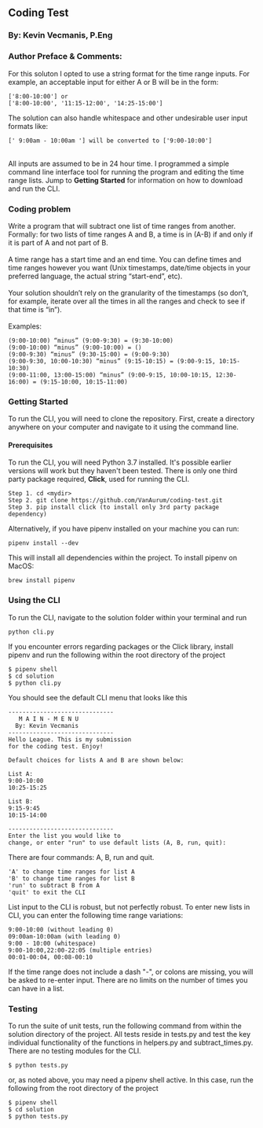 <h2>Coding Test</h2>
<h3>By: Kevin Vecmanis, P.Eng</h3>
<h3>Author Preface & Comments:</h3>
For this soluton I opted to use a string format for the time range inputs. For example, an acceptable input for either A or B will be in the form:
<br>

```
['8:00-10:00'] or
['8:00-10:00', '11:15-12:00', '14:25-15:00']
```

The solution can also handle whitespace and other undesirable user input formats like: 
<br>

```
[' 9:00am - 10:00am '] will be converted to ['9:00-10:00']
```

<br>
All inputs are assumed to be in 24 hour time.  I programmed a simple command line interface tool for running the program and editing the time range lists.  Jump to <b>Getting Started</b> for information on how to download and run the CLI.

<h3>Coding problem</h3>

Write a program that will subtract one list of time ranges from another. Formally: for two lists of time ranges A and B, a time is in (A-B) if and only if it is part of A and not part of B.
<br>
<br>
A time range has a start time and an end time. You can define times and time ranges however you want (Unix timestamps, date/time objects in your preferred language, the actual string “start-end”, etc).
<br>
<br>
Your solution shouldn’t rely on the granularity of the timestamps (so don’t, for example, iterate over all the times in all the ranges and check to see if that time is “in”).
<br>
<br>
Examples:<br>
```
(9:00-10:00) “minus” (9:00-9:30) = (9:30-10:00)
(9:00-10:00) “minus” (9:00-10:00) = ()
(9:00-9:30) “minus” (9:30-15:00) = (9:00-9:30)
(9:00-9:30, 10:00-10:30) “minus” (9:15-10:15) = (9:00-9:15, 10:15-10:30)
(9:00-11:00, 13:00-15:00) “minus” (9:00-9:15, 10:00-10:15, 12:30-16:00) = (9:15-10:00, 10:15-11:00)
```
<h3>Getting Started</h3>
To run the CLI, you will need to clone the repository.  First, create a directory anywhere on your computer and navigate to it using the command line. 

<h4>Prerequisites</h4>
To run the CLI, you will need Python 3.7 installed.  It's possible earlier versions will work but they haven't been tested. There is only one third party package required, <b>Click</b>, used for running the CLI. 

```
Step 1. cd <mydir>
Step 2. git clone https://github.com/VanAurum/coding-test.git
Step 3. pip install click (to install only 3rd party package dependency)
```
Alternatively, if you have pipenv installed on your machine you can run:
```
pipenv install --dev
```
This will install all dependencies within the project. To install pipenv on MacOS:
```
brew install pipenv
```
<h3>Using the CLI</h3>
To run the CLI, navigate to the solution folder within your terminal and run

```
python cli.py
```
If you encounter errors regarding packages or the Click library, install pipenv and run the following within the root directory of the project

```
$ pipenv shell
$ cd solution
$ python cli.py
```

You should see the default CLI menu that looks like this

```
------------------------------
   M A I N - M E N U
  By: Kevin Vecmanis
------------------------------
Hello League. This is my submission 
for the coding test. Enjoy!

Default choices for lists A and B are shown below:

List A:
9:00-10:00
10:25-15:25

List B:
9:15-9:45
10:15-14:00

------------------------------
Enter the list you would like to 
change, or enter "run" to use default lists (A, B, run, quit):
```




There are four commands: A, B, run and quit. 

```
'A' to change time ranges for list A
'B' to change time ranges for list B
'run' to subtract B from A 
'quit' to exit the CLI
```

List input to the CLI is robust, but not perfectly robust. To enter new lists in CLI, you can enter the following time range variations:

```
9:00-10:00 (without leading 0)
09:00am-10:00am (with leading 0)
9:00 - 10:00 (whitespace)
9:00-10:00,22:00-22:05 (multiple entries)
00:01-00:04, 00:08-00:10 
```

If the time range does not include a dash "-", or colons are missing, you will be asked to re-enter input.  There are no limits on the number of times you can have in a list.

<h3>Testing</h3>

To run the suite of unit tests, run the following command from within the solution directory of the project. All tests reside in tests.py and test the key individual functionality of the functions in helpers.py and subtract_times.py. There are no testing modules for the CLI.

```
$ python tests.py
```

or, as noted above, you may need a pipenv shell active.  In this case, run the following from the root directory of the project

```
$ pipenv shell
$ cd solution
$ python tests.py
```